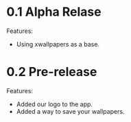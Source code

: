 # 0.1 Alpha Relase

Features:

* Using xwallpapers as a base.

# 0.2 Pre-release

Features:

* Added our logo to the app.
* Added a way to save your wallpapers.
